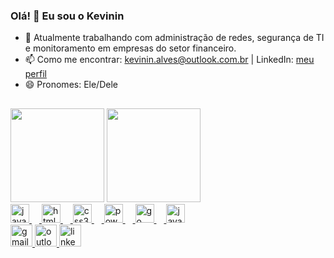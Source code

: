 <!--
**Kevinin-Alves/Kevinin-Alves** is a ✨ _special_ ✨ repository because its `README.md` (this file) appears on your GitHub profile.
-->

### Olá! 👋 Eu sou o Kevinin

- 🔭 Atualmente trabalhando com administração de redes, segurança de TI e monitoramento em empresas do setor financeiro.
- 📫 Como me encontrar: kevinin.alves@outlook.com.br | LinkedIn: [meu perfil](https://www.linkedin.com/in/kevinin-souza/)
- 😄 Pronomes: Ele/Dele

<h2 align="left"></h2>
<div align="left">
  <img src="https://github-readme-stats.vercel.app/api?username=Kevinin-Alves&theme=merko&show_icons=true&hide=prs,issues,contribs" height="150"/>
  <img src="https://github-readme-stats.vercel.app/api/top-langs?username=Kevinin-Alves&locale=pt-br&layout=compact&langs_count=5&theme=merko&custom_title=Linguagens%20usadas" height="150"/>
</div>

<div align="left">
  <a href="https://github.com/Kevinin-Alves">
  <img src="https://cdn.jsdelivr.net/gh/devicons/devicon/icons/javascript/javascript-original.svg" height="30" alt="javascript logo"  />
  <img width="12" />
  <img src="https://cdn.jsdelivr.net/gh/devicons/devicon/icons/html5/html5-original.svg" height="30" alt="html5 logo"  />
  <img width="12" />
  <img src="https://cdn.jsdelivr.net/gh/devicons/devicon/icons/css3/css3-original.svg" height="30" alt="css3 logo"  />
  <img width="12" />
  <img src="https://skillicons.dev/icons?i=powershell" height="30" alt="powershell logo"  />
  <img width="12" />
  <img src="https://cdn.jsdelivr.net/gh/devicons/devicon/icons/go/go-original.svg" height="30" alt="go logo"  />
  <img width="12" />
  <img src="https://cdn.jsdelivr.net/gh/devicons/devicon/icons/java/java-original.svg" height="30" alt="java logo"  />
</div>
    
<div align="left">
  <a href="mailto:kevinin.alvez@gmail.com">
    <img src="https://img.shields.io/static/v1?message=Gmail&logo=gmail&label=&color=D14836&logoColor=white&labelColor=&style=for-the-badge" height="35" alt="gmail logo" />
  </a>
  <a href="mailto:kevinin.alves@outlook.com">
    <img src="https://img.shields.io/static/v1?message=Outlook&logo=microsoft-outlook&label=&color=0078D4&logoColor=white&labelColor=&style=for-the-badge" height="35" alt="outlook logo" />
  </a>
  <a href="https://www.linkedin.com/in/kevinin-souza/" target="_blank" rel="noopener noreferrer">
    <img src="https://img.shields.io/static/v1?message=LinkedIn&logo=linkedin&label=&color=0077B5&logoColor=white&labelColor=&style=for-the-badge" height="35" alt="linkedin logo" />
  </a>
</div>



